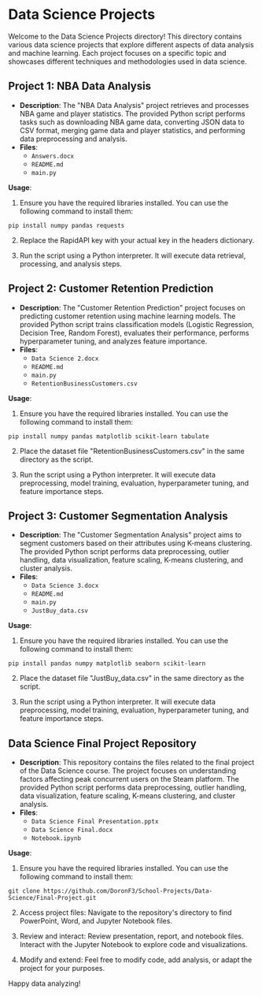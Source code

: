 # Data Science Projects

Welcome to the Data Science Projects directory! This directory contains various data science projects that explore different aspects of data analysis and machine learning. Each project focuses on a specific topic and showcases different techniques and methodologies used in data science.

## Project 1: NBA Data Analysis

- **Description**: The "NBA Data Analysis" project retrieves and processes NBA game and player statistics. The provided Python script performs tasks such as downloading NBA game data, converting JSON data to CSV format, merging game data and player statistics, and performing data preprocessing and analysis.
- **Files**:
  - `Answers.docx`
  - `README.md`
  - `main.py`

**Usage**:
1. Ensure you have the required libraries installed. You can use the following command to install them:

```shell
pip install numpy pandas requests
```

2. Replace the RapidAPI key with your actual key in the headers dictionary.

3. Run the script using a Python interpreter. It will execute data retrieval, processing, and analysis steps.

## Project 2: Customer Retention Prediction

- **Description**: The "Customer Retention Prediction" project focuses on predicting customer retention using machine learning models. The provided Python script trains classification models (Logistic Regression, Decision Tree, Random Forest), evaluates their performance, performs hyperparameter tuning, and analyzes feature importance.
- **Files**:
  - `Data Science 2.docx`
  - `README.md`
  - `main.py`
  - `RetentionBusinessCustomers.csv`

**Usage**:
1. Ensure you have the required libraries installed. You can use the following command to install them:

```shell
pip install numpy pandas matplotlib scikit-learn tabulate
```

2. Place the dataset file "RetentionBusinessCustomers.csv" in the same directory as the script.

3. Run the script using a Python interpreter. It will execute data preprocessing, model training, evaluation, hyperparameter tuning, and feature importance steps.


## Project 3: Customer Segmentation Analysis

- **Description**: The "Customer Segmentation Analysis" project aims to segment customers based on their attributes using K-means clustering. The provided Python script performs data preprocessing, outlier handling, data visualization, feature scaling, K-means clustering, and cluster analysis.
- **Files**:
  - `Data Science 3.docx`
  - `README.md`
  - `main.py`
  - `JustBuy_data.csv`

**Usage**:
1. Ensure you have the required libraries installed. You can use the following command to install them:

```shell
pip install pandas numpy matplotlib seaborn scikit-learn
```

2. Place the dataset file "JustBuy_data.csv" in the same directory as the script.

3. Run the script using a Python interpreter. It will execute data preprocessing, model training, evaluation, hyperparameter tuning, and feature importance steps.


## Data Science Final Project Repository

- **Description**: This repository contains the files related to the final project of the Data Science course. The project focuses on understanding factors affecting peak concurrent users on the Steam platform. The provided Python script performs data preprocessing, outlier handling, data visualization, feature scaling, K-means clustering, and cluster analysis.
- **Files**:
  - `Data Science Final Presentation.pptx`
  - `Data Science Final.docx`
  - `Notebook.ipynb`

**Usage**:
1. Ensure you have the required libraries installed. You can use the following command to install them:

```shell
git clone https://github.com/DoronF3/School-Projects/Data-Science/Final-Project.git
```

2. Access project files: Navigate to the repository's directory to find PowerPoint, Word, and Jupyter Notebook files.

3. Review and interact: Review presentation, report, and notebook files. Interact with the Jupyter Notebook to explore code and visualizations.

4. Modify and extend: Feel free to modify code, add analysis, or adapt the project for your purposes.

Happy data analyzing!

